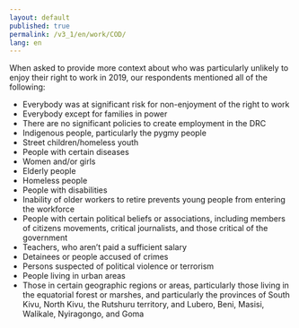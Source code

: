 ```yaml
---
layout: default
published: true
permalink: /v3_1/en/work/COD/
lang: en
---
```

When asked to provide more context about who was particularly unlikely to enjoy their right to work in 2019, our respondents mentioned all of the following:

-	Everybody was at significant risk for non-enjoyment of the right to work
-	Everybody except for families in power
-	There are no significant policies to create employment in the DRC
-	Indigenous people, particularly the pygmy people
-	Street children/homeless youth
-	People with certain diseases
-	Women and/or girls
-	Elderly people
-	Homeless people
-	People with disabilities
-	Inability of older workers to retire prevents young people from entering the workforce
-	People with certain political beliefs or associations, including members of citizens movements, critical journalists, and those critical of the government
-	Teachers, who aren’t paid a sufficient salary
-	Detainees or people accused of crimes 
-	Persons suspected of political violence or terrorism
-	People living in urban areas
-	Those in certain geographic regions or areas, particularly those living in the equatorial forest or marshes, and particularly the provinces of South Kivu, North Kivu, the Rutshuru territory, and Lubero, Beni, Masisi, Walikale, Nyiragongo, and Goma
